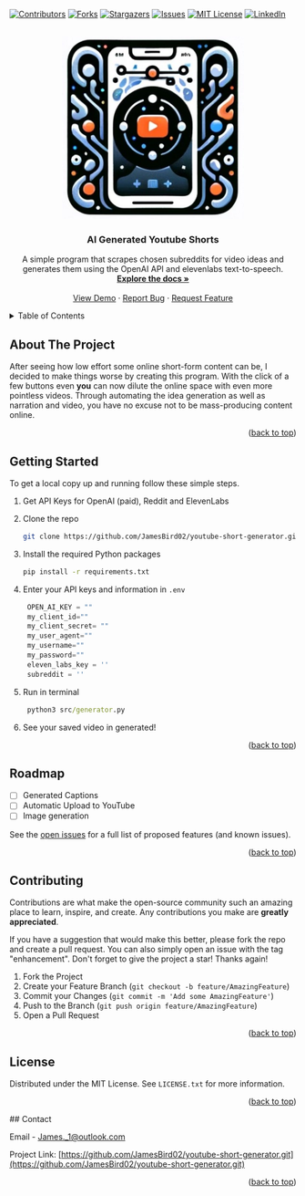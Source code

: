 <!-- Improved compatibility of back to top link: See: https://github.com/othneildrew/Best-README-Template/pull/73 -->
<a name="readme-top"></a>
<!--
*** Thanks for checking out the Best-README-Template. If you have a suggestion
*** that would make this better, please fork the repo and create a pull request
*** or simply open an issue with the tag "enhancement".
*** Don't forget to give the project a star!
*** Thanks again! Now go create something AMAZING! :D
-->



<!-- PROJECT SHIELDS -->
<!--
*** I'm using markdown "reference style" links for readability.
*** Reference links are enclosed in brackets [ ] instead of parentheses ( ).
*** See the bottom of this document for the declaration of the reference variables
*** for contributors-url, forks-url, etc. This is an optional, concise syntax you may use.
*** https://www.markdownguide.org/basic-syntax/#reference-style-links
-->
[![Contributors][contributors-shield]][contributors-url]
[![Forks][forks-shield]][forks-url]
[![Stargazers][stars-shield]][stars-url]
[![Issues][issues-shield]][issues-url]
[![MIT License][license-shield]][license-url]
[![LinkedIn][linkedin-shield]][linkedin-url]



<!-- PROJECT LOGO -->
<br />
<div align="center">
  <a href="https://github.com/JamesBird02/youtube-short-generator.git">
    <img src="images/logo.jpg" alt="Logo" width="320" height="320">
  </a>

<h3 align="center">AI Generated Youtube Shorts</h3>

  <p align="center">
    A simple program that scrapes chosen subreddits for video ideas and generates them using the OpenAI API and elevenlabs text-to-speech.
    <br />
    <a href="https://github.com/JamesBird02/youtube-short-generator.git"><strong>Explore the docs »</strong></a>
    <br />
    <br />
    <a href="https://github.com/JamesBird02/youtube-short-generator.git">View Demo</a>
    ·
    <a href="https://github.com/JamesBird02/youtube-short-generator/issues">Report Bug</a>
    ·
    <a href="https://github.com/JamesBird02/youtube-short-generator/issues">Request Feature</a>
  </p>
</div>



<!-- TABLE OF CONTENTS -->
<details>
  <summary>Table of Contents</summary>
  <ol>
    <li>
      <a href="#about-the-project">About The Project</a>
    </li>
    <li>
      <a href="#getting-started">Getting Started</a>
    </li>
    <li><a href="#roadmap">Roadmap</a></li>
    <li><a href="#contributing">Contributing</a></li>
    <li><a href="#license">License</a></li>
    <li><a href="#contact">Contact</a></li>
  </ol>
</details>



<!-- ABOUT THE PROJECT -->
## About The Project

After seeing how low effort some online short-form content can be, I decided to make things worse by creating this program. With the click of a few buttons even **you** can now dilute the online space with even more pointless videos. Through automating the idea generation as well as narration and video, you have no excuse not to be mass-producing content online.

<p align="right">(<a href="#readme-top">back to top</a>)</p>

<!-- GETTING STARTED -->
## Getting Started

To get a local copy up and running follow these simple steps.



1. Get API Keys for OpenAI (paid), Reddit and ElevenLabs 

2. Clone the repo
   ```sh
   git clone https://github.com/JamesBird02/youtube-short-generator.git
   ```
3. Install the required Python packages
   ```sh
   pip install -r requirements.txt
   ```
4. Enter your API keys and information in `.env` 
   ```python
    OPEN_AI_KEY = ""
    my_client_id=""
    my_client_secret= ""
    my_user_agent=""
    my_username=""
    my_password=""
    eleven_labs_key = ''
    subreddit = ''
   ```
5. Run in terminal
    ```cmd
     python3 src/generator.py
    ```

6. See your saved video in generated!

<p align="right">(<a href="#readme-top">back to top</a>)</p>

<!-- ROADMAP -->
## Roadmap

- [ ] Generated Captions
- [ ] Automatic Upload to YouTube
- [ ] Image generation

See the [open issues](https://github.com/JamesBird02/youtube-short-generator.git/issues) for a full list of proposed features (and known issues).

<p align="right">(<a href="#readme-top">back to top</a>)</p>



<!-- CONTRIBUTING -->
## Contributing

Contributions are what make the open-source community such an amazing place to learn, inspire, and create. Any contributions you make are **greatly appreciated**.

If you have a suggestion that would make this better, please fork the repo and create a pull request. You can also simply open an issue with the tag "enhancement".
Don't forget to give the project a star! Thanks again!

1. Fork the Project
2. Create your Feature Branch (`git checkout -b feature/AmazingFeature`)
3. Commit your Changes (`git commit -m 'Add some AmazingFeature'`)
4. Push to the Branch (`git push origin feature/AmazingFeature`)
5. Open a Pull Request

<p align="right">(<a href="#readme-top">back to top</a>)</p>

<!-- LICENSE -->
## License

Distributed under the MIT License. See `LICENSE.txt` for more information.

<p align="right">(<a href="#readme-top">back to top</a>)</p>
<!-- CONTACT -->
## Contact

Email - James._1@outlook.com

Project Link: [https://github.com/JamesBird02/youtube-short-generator.git](https://github.com/JamesBird02/youtube-short-generator.git)

<p align="right">(<a href="#readme-top">back to top</a>)</p>


<!-- MARKDOWN LINKS & IMAGES -->
<!-- https://www.markdownguide.org/basic-syntax/#reference-style-links -->
[contributors-shield]: https://img.shields.io/github/contributors/JamesBird02/youtube-short-generator.svg?style=for-the-badge
[contributors-url]: https://github.com/JamesBird02/youtube-short-generator/graphs/contributors
[forks-shield]: https://img.shields.io/github/forks/JamesBird02/youtube-short-generator.svg?style=for-the-badge
[forks-url]: https://github.com/JamesBird02/youtube-short-generator/network/members
[stars-shield]: https://img.shields.io/github/stars/JamesBird02/youtube-short-generator.svg?style=for-the-badge
[stars-url]: https://github.com/JamesBird02/youtube-short-generator/stargazers
[issues-shield]: https://img.shields.io/github/issues/JamesBird02/youtube-short-generator.svg?style=for-the-badge
[issues-url]: https://github.com/JamesBird02/youtube-short-generator/issues
[license-shield]: https://img.shields.io/github/license/JamesBird02/youtube-short-generator.svg?style=for-the-badge
[license-url]: https://github.com/JamesBird02/youtube-short-generator/blob/master/LICENSE.txt
[linkedin-shield]: https://img.shields.io/badge/-LinkedIn-black.svg?style=for-the-badge&logo=linkedin&colorB=555
[linkedin-url]: https://linkedin.com/in/jamesbird0102
[product-screenshot]: images/screenshot.png
